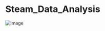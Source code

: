 # Steam_Data_Analysis
![image](https://github.com/user-attachments/assets/cb39bb52-f3c8-4250-a3ab-8ec9bef73190)

